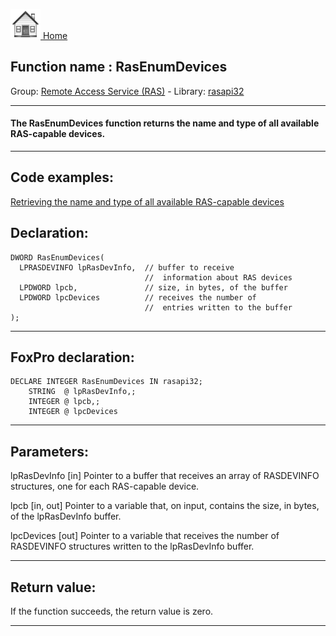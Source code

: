 [<img src="../../images/home.png"> Home ](https://github.com/VFPX/Win32API)  

## Function name : RasEnumDevices
Group: [Remote Access Service (RAS)](../../functions_group.md#Remote_Access_Service_(RAS))  -  Library: [rasapi32](../../../libraries.md#rasapi32)  
***  


#### The RasEnumDevices function returns the name and type of all available RAS-capable devices.
***  


## Code examples:
[Retrieving the name and type of all available RAS-capable devices](../../samples/sample_325.md)  

## Declaration:
```foxpro  
DWORD RasEnumDevices(
  LPRASDEVINFO lpRasDevInfo,  // buffer to receive
                              //  information about RAS devices
  LPDWORD lpcb,               // size, in bytes, of the buffer
  LPDWORD lpcDevices          // receives the number of
                              //  entries written to the buffer
);  
```  
***  


## FoxPro declaration:
```foxpro  
DECLARE INTEGER RasEnumDevices IN rasapi32;
	STRING  @ lpRasDevInfo,;
	INTEGER @ lpcb,;
	INTEGER @ lpcDevices  
```  
***  


## Parameters:
lpRasDevInfo 
[in] Pointer to a buffer that receives an array of RASDEVINFO structures, one for each RAS-capable device.

lpcb 
[in, out] Pointer to a variable that, on input, contains the size, in bytes, of the lpRasDevInfo buffer. 

lpcDevices 
[out] Pointer to a variable that receives the number of RASDEVINFO structures written to the lpRasDevInfo buffer.   
***  


## Return value:
If the function succeeds, the return value is zero.  
***  

